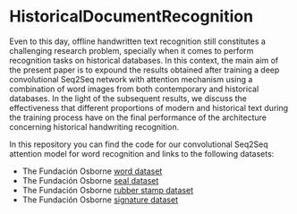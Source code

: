 # HistoricalDocumentRecognition

Even to this day, offline handwritten text recognition still constitutes a challenging research problem, specially when it comes to perform recognition tasks on historical databases. In this context, the main aim of the present paper is to expound the results obtained after training a deep convolutional Seq2Seq network with attention mechanism using a combination of word images from both contemporary and historical databases. In the light of the subsequent results, we discuss the effectiveness that different proportions of modern and historical text during the training process have on the final performance of the architecture concerning historical handwriting recognition.

In this repository you can find the code for our convolutional Seq2Seq attention model for word recognition and links to the following datasets:
- The Fundación Osborne <a href="http://...">word dataset</a>
- The Fundación Osborne <a href="http://...">seal dataset</a>
- The Fundación Osborne <a href="http://...">rubber stamp dataset</a>
- The Fundación Osborne <a href="http://...">signature dataset</a>
